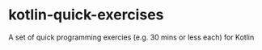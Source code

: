 # kotlin-quick-exercises
A set of quick programming exercies (e.g. 30 mins or less each) for Kotlin
